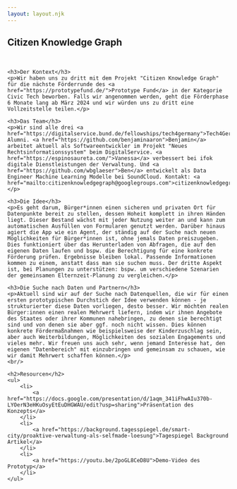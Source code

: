 ```yaml
---
layout: layout.njk
---
```

<div>
    <h2 class="title-header">Citizen Knowledge Graph</h2>
    <br/>

    <h3>Der Kontext</h3>
    <p>Wir haben uns zu dritt mit dem Projekt "Citizen Knowledge Graph" für die nächste Förderrunde des <a href="https://prototypefund.de/">Prototype Fund</a> in der Kategorie Civic Tech beworben. Falls wir angenommen werden, geht die Förderphase 6 Monate lang ab März 2024 und wir würden uns zu dritt eine Vollzeitstelle teilen.</p>

    <h3>Das Team</h3>
    <p>Wir sind alle drei <a href="https://digitalservice.bund.de/fellowships/tech4germany">Tech4Germany</a> Alumni. <a href="https://github.com/benjaminaaron">Benjamin</a> arbeitet aktuell als Softwareentwickler im Projekt "Neues Rechtsinformationssystem" beim DigitalService. <a href="https://espinosaureta.com/">Vanessa</a> verbessert bei ifok digitale Dienstleistungen der Verwaltung. Und <a href="https://github.com/wbglaeser">Ben</a> entwickelt als Data Engineer Machine Learning Modelle bei SoundCloud. Kontakt: <a href="mailto:citizenknowledgegraph@googlegroups.com">citizenknowledgegraph@googlegroups.com</a></p>

    <h3>Die Idee</h3>
    <p>Es geht darum, Bürger*innen einen sicheren und privaten Ort für Datenpunkte bereit zu stellen, dessen Hoheit komplett in ihren Händen liegt. Dieser Bestand wächst mit jeder Nutzung weiter an und kann zum automatischen Ausfüllen von Formularen genutzt werden. Darüber hinaus agiert die App wie ein Agent, der ständig auf der Suche nach neuen Möglichkeiten für Bürger*innen ist, ohne jemals Daten preiszugeben. Dies funktioniert über das Herunterladen von Abfragen, die auf den eigenen Daten laufen und bspw. die Berechtigung für eine konkrete Förderung prüfen. Ergebnisse bleiben lokal. Passende Informationen kommen zu einem, anstatt dass man sie suchen muss. Der dritte Aspekt ist, bei Planungen zu unterstützen: bspw. um verschiedene Szenarien der gemeinsamen Elternzeit-Planung zu vergleichen.</p>

    <h3>Die Suche nach Daten und Partnern</h3>
    <p>Aktuell sind wir auf der Suche nach Datenquellen, die wir für einen ersten prototypischen Durchstich der Idee verwenden können - je strukturierter diese Daten vorliegen, desto besser. Wir möchten realen Bürger:innen einen realen Mehrwert liefern, indem wir ihnen Angebote des Staates oder ihrer Kommunen nahebringen, zu denen sie berechtigt sind und von denen sie aber ggf. noch nicht wissen. Dies können konkrete Fördermaßnahmen wie beispielsweise der Kinderzuschlag sein, aber auch Weiterbildungen, Möglichkeiten des sozialen Engagements und vieles mehr. Wir freuen uns auch sehr, wenn jemand Interesse hat, den eigenen "Datenbereich" mit einzubringen und gemeinsam zu schauen, wie wir damit Mehrwert schaffen können.</p>
    <br/>

    <h2>Resourcen</h2>
    <ul>
        <li>
            <a href="https://docs.google.com/presentation/d/1aqm_341iFhwAIu370b-LYOerN3eHKuOsyEtEuDHGWAU/edit?usp=sharing">Präsentation des Konzepts</a>
        </li>
        <li>
            <a href="https://background.tagesspiegel.de/smart-city/proaktive-verwaltung-als-selfmade-loesung">Tagespiegel Background Artikel</a>
        </li>
        <li>
            <a href="https://youtu.be/2poGL8CeD8U">Demo-Video des Prototyp</a>
        </li>
    </ul>
</div>
